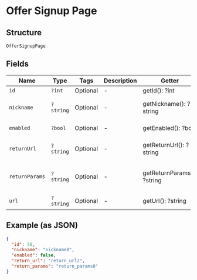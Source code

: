 
# Offer Signup Page

## Structure

`OfferSignupPage`

## Fields

| Name | Type | Tags | Description | Getter | Setter |
|  --- | --- | --- | --- | --- | --- |
| `id` | `?int` | Optional | - | getId(): ?int | setId(?int id): void |
| `nickname` | `?string` | Optional | - | getNickname(): ?string | setNickname(?string nickname): void |
| `enabled` | `?bool` | Optional | - | getEnabled(): ?bool | setEnabled(?bool enabled): void |
| `returnUrl` | `?string` | Optional | - | getReturnUrl(): ?string | setReturnUrl(?string returnUrl): void |
| `returnParams` | `?string` | Optional | - | getReturnParams(): ?string | setReturnParams(?string returnParams): void |
| `url` | `?string` | Optional | - | getUrl(): ?string | setUrl(?string url): void |

## Example (as JSON)

```json
{
  "id": 50,
  "nickname": "nickname8",
  "enabled": false,
  "return_url": "return_url2",
  "return_params": "return_params0"
}
```

